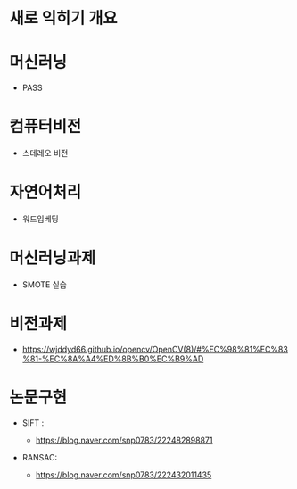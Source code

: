 # 새로 익히기 개요

# 머신러닝

+ PASS

# 컴퓨터비전
  
  + 스테레오 비전
   
# 자연어처리 
    
  + 워드임베딩 

# 머신러닝과제

+ SMOTE 실습 

# 비전과제

+ https://wjddyd66.github.io/opencv/OpenCV(8)/#%EC%98%81%EC%83%81-%EC%8A%A4%ED%8B%B0%EC%B9%AD

# 논문구현

+ SIFT : 
  + https://blog.naver.com/snp0783/222482898871

+ RANSAC:
  + https://blog.naver.com/snp0783/222432011435
 
